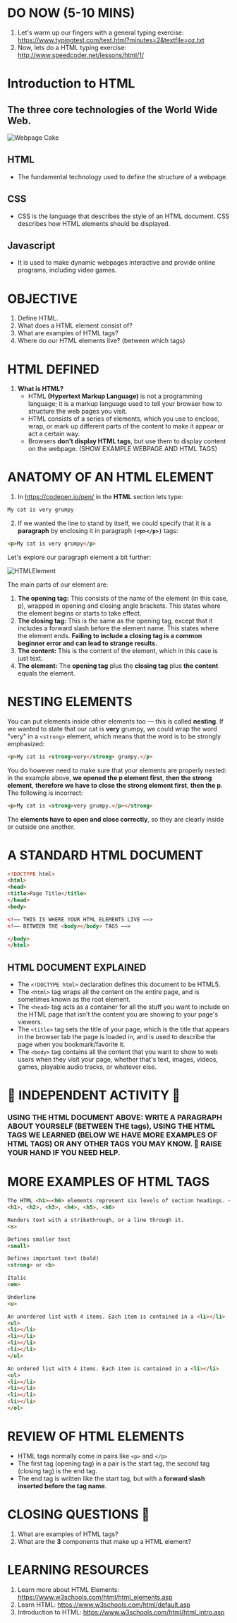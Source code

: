 # DO NOW (5-10 MINS)

1.  Let's warm up our fingers with a general typing exercise: https://www.typingtest.com/test.html?minutes=2&textfile=oz.txt
2.  Now, lets do a HTML typing exercise: http://www.speedcoder.net/lessons/html/1/

# Introduction to HTML

## The three core technologies of the World Wide Web.

![Webpage Cake](https://mdn.mozillademos.org/files/13502/cake.png)

## HTML

* The fundamental technology used to define the structure of a webpage.

## CSS

* CSS is the language that describes the style of an HTML document. CSS describes how HTML elements should be displayed.

## Javascript

* It is used to make dynamic webpages interactive and provide online programs, including video games.

# OBJECTIVE

1.  Define HTML.
2.  What does a HTML element consist of?
3.  What are examples of HTML tags?
4.  Where do our HTML elements live? (between which tags)

# HTML DEFINED

1.  **What is HTML?**
    * HTML **(Hypertext Markup Language)** is not a programming language; it is a markup language used to tell your browser how to structure the web pages you visit.
    * HTML consists of a series of elements, which you use to enclose, wrap, or mark up different parts of the content to make it appear or act a certain way.
    * Browsers **don't display HTML tags**, but use them to display content on the webpage. (SHOW EXAMPLE WEBPAGE AND HTML TAGS)

# ANATOMY OF AN HTML ELEMENT

1.  In https://codepen.io/pen/ in the **HTML** section lets type:

```html
My cat is very grumpy
```

2.  If we wanted the line to stand by itself, we could specify that it is a **paragraph** by enclosing it in paragraph **`(<p></p>)`** tags:

```html
<p>My cat is very grumpy</p>
```

Let's explore our paragraph element a bit further:

![HTMLElement](https://mdn.mozillademos.org/files/9347/grumpy-cat-small.png)

The main parts of our element are:

1.  **The opening tag:** This consists of the name of the element (in this case, p), wrapped in opening and closing angle brackets. This states where the element begins or starts to take effect.
2.  **The closing tag:** This is the same as the opening tag, except that it includes a forward slash before the element name. This states where the element ends. **Failing to include a closing tag is a common beginner error and can lead to strange results.**
3.  **The content:** This is the content of the element, which in this case is just text.
4.  **The element:** The **opening tag** plus the **closing tag** plus **the content** equals the element.

# NESTING ELEMENTS

You can put elements inside other elements too — this is called **nesting**. If we wanted to state that our cat is **very** grumpy, we could wrap the word "very" in a `<strong>` element, which means that the word is to be strongly emphasized:

```html
<p>My cat is <strong>very</strong> grumpy.</p>
```

You do however need to make sure that your elements are properly nested: in the example above, **we opened the p element first**, **then the strong element**, **therefore we have to close the strong element first**, **then the p**. The following is incorrect:

```html
<p>My cat is <strong>very grumpy.</p></strong>
```

The **elements have to open and close correctly**, so they are clearly inside or outside one another.

# A STANDARD HTML DOCUMENT

```html
<!DOCTYPE html>
<html>
<head>
<title>Page Title</title>
</head>
<body>

<!–– THIS IS WHERE YOUR HTML ELEMENTS LIVE ––>
<!–– BETWEEN THE <body></body> TAGS ––>

</body>
</html>
```

## HTML DOCUMENT EXPLAINED

* The `<!DOCTYPE html>` declaration defines this document to be HTML5.
* The `<html>` tag wraps all the content on the entire page, and is sometimes known as the root element.
* The `<head>` tag acts as a container for all the stuff you want to include on the HTML page that isn't the content you are showing to your page's viewers.
* The `<title>` tag sets the title of your page, which is the title that appears in the browser tab the page is loaded in, and is used to describe the page when you bookmark/favorite it.
* The `<body>` tag contains all the content that you want to show to web users when they visit your page, whether that's text, images, videos, games, playable audio tracks, or whatever else.

# 🚨 INDEPENDENT ACTIVITY 🚨

### USING THE HTML DOCUMENT ABOVE: WRITE A PARAGRAPH ABOUT YOURSELF (BETWEEN THE <body></body> tags), USING THE HTML TAGS WE LEARNED (BELOW WE HAVE MORE EXAMPLES OF HTML TAGS) OR ANY OTHER TAGS YOU MAY KNOW. 🙋 RAISE YOUR HAND IF YOU NEED HELP.

# MORE EXAMPLES OF HTML TAGS

```html
The HTML <h1>–<h6> elements represent six levels of section headings. <h1> is the highest section level and <h6> is the lowest.
<h1>, <h2>, <h3>, <h4>, <h5>, <h6>
```

```html
Renders text with a strikethrough, or a line through it.
<s>
```

```html
Defines smaller text
<small>
```

```html
Defines important text (bold)
<strong> or <b>
```

```html
Italic
<em>
```

```html
Underline
<u>
```

```html
An unordered list with 4 items. Each item is contained in a <li></li>
<ul>
<li></li>
<li></li>
<li></li>
<li></li>
</ul>
```

```html
An ordered list with 4 items. Each item is contained in a <li></li>
<ol>
<li></li>
<li></li>
<li></li>
<li></li>
</ol>
```

# REVIEW OF HTML ELEMENTS

* HTML tags normally come in pairs like `<p>` and `</p>`
* The first tag (opening tag) in a pair is the start tag, the second tag (closing tag) is the end tag.
* The end tag is written like the start tag, but with a **forward slash inserted before the tag name**.

# CLOSING QUESTIONS 🚨

1.  What are examples of HTML tags?
2.  What are the **3** components that make up a HTML element?

# LEARNING RESOURCES

1.  Learn more about HTML Elements: https://www.w3schools.com/html/html_elements.asp
2.  Learn HTML: https://www.w3schools.com/html/default.asp
3.  Introduction to HTML: https://www.w3schools.com/html/html_intro.asp
